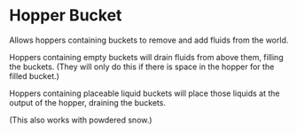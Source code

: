 # Hopper Bucket

Allows hoppers containing buckets to remove and add fluids from the world.

Hoppers containing empty buckets will drain fluids from above them, filling the buckets.
(They will only do this if there is space in the hopper for the filled bucket.)

Hoppers containing placeable liquid buckets will place those liquids at the output of the hopper, draining the buckets.

(This also works with powdered snow.)
